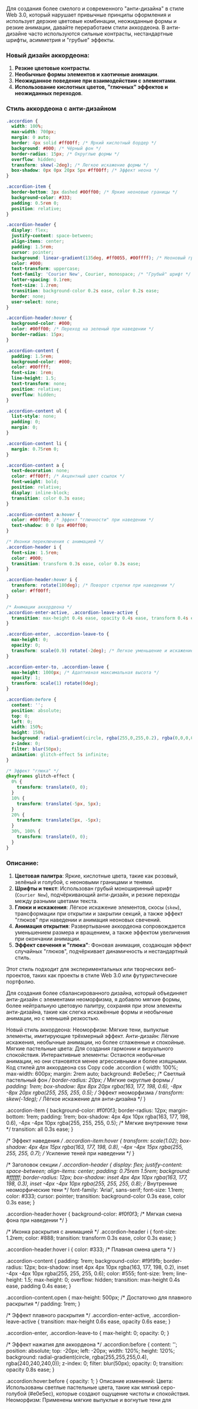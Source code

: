 Для создания более смелого и современного "анти-дизайна" в стиле Web 3.0, который нарушает привычные принципы оформления и использует дерзкие цветовые комбинации, неожиданные формы и резкие анимации, давайте переработаем стили аккордеона. В анти-дизайне часто используются сильные контрасты, нестандартные шрифты, асимметрия и "грубые" эффекты.

### Новый дизайн аккордеона:

1. **Резкие цветовые контрасты**.
2. **Необычные формы элементов и хаотичные анимации**.
3. **Неожиданное поведение при взаимодействии с элементами**.
4. **Использование кислотных цветов, "глючных" эффектов и неожиданных переходов**.

### Стиль аккордеона с анти-дизайном

```css
.accordion {
  width: 100%;
  max-width: 700px;
  margin: 0 auto;
  border: 4px solid #ff00ff; /* Яркий кислотный бордер */
  background: #000; /* Чёрный фон */
  border-radius: 15px; /* Округлые формы */
  overflow: hidden;
  transform: skew(-2deg); /* Легкое искажение формы */
  box-shadow: 0px 0px 20px 5px #ff00ff; /* Эффект неона */
}

.accordion-item {
  border-bottom: 3px dashed #00ff00; /* Яркие неоновые границы */
  background-color: #333;
  padding: 0.5rem 0;
  position: relative;
}

.accordion-header {
  display: flex;
  justify-content: space-between;
  align-items: center;
  padding: 1.5rem;
  cursor: pointer;
  background: linear-gradient(135deg, #ff0055, #00ffff); /* Неоновый градиент */
  color: #000;
  text-transform: uppercase;
  font-family: 'Courier New', Courier, monospace; /* "Грубый" шрифт */
  letter-spacing: 0.1rem;
  font-size: 1.2rem;
  transition: background-color 0.2s ease, color 0.2s ease;
  border: none;
  user-select: none;
}

.accordion-header:hover {
  background-color: #000;
  color: #00ff00; /* Переход на зеленый при наведении */
  border-radius: 15px;
}

.accordion-content {
  padding: 1.5rem;
  background-color: #000;
  color: #00ffff;
  font-size: 1rem;
  line-height: 1.5;
  text-transform: none;
  position: relative;
  overflow: hidden;
}

.accordion-content ul {
  list-style: none;
  padding: 0;
  margin: 0;
}

.accordion-content li {
  margin: 0.75rem 0;
}

.accordion-content a {
  text-decoration: none;
  color: #ff00ff; /* Акцентный цвет ссылок */
  font-weight: bold;
  position: relative;
  display: inline-block;
  transition: color 0.3s ease;
}

.accordion-content a:hover {
  color: #00ff00; /* Эффект "глючности" при наведении */
  text-shadow: 0 0 8px #00ff00;
}

/* Иконки переключения с анимацией */
.accordion-header i {
  font-size: 1.5rem;
  color: #000;
  transition: transform 0.3s ease, color 0.3s ease;
}

.accordion-header:hover i {
  transform: rotate(180deg); /* Поворот стрелки при наведении */
  color: #ff00ff;
}

/* Анимации аккордеона */
.accordion-enter-active, .accordion-leave-active {
  transition: max-height 0.4s ease, opacity 0.4s ease, transform 0.4s ease;
}

.accordion-enter, .accordion-leave-to {
  max-height: 0;
  opacity: 0;
  transform: scale(0.9) rotate(-2deg); /* Легкое уменьшение и искажение */
}

.accordion-enter-to, .accordion-leave {
  max-height: 1000px; /* Адаптивная максимальная высота */
  opacity: 1;
  transform: scale(1) rotate(0deg);
}

.accordion:before {
  content: '';
  position: absolute;
  top: 0;
  left: 0;
  width: 150%;
  height: 150%;
  background: radial-gradient(circle, rgba(255,0,255,0.2), rgba(0,0,0,0));
  z-index: 0;
  filter: blur(50px);
  animation: glitch-effect 5s infinite;
}

/* Эффект "глюка" */
@keyframes glitch-effect {
  0% {
    transform: translate(0, 0);
  }
  10% {
    transform: translate(-5px, 5px);
  }
  20% {
    transform: translate(5px, -5px);
  }
  30%, 100% {
    transform: translate(0, 0);
  }
}
```

### Описание:

1. **Цветовая палитра**: Яркие, кислотные цвета, такие как розовый, зелёный и голубой, с неоновыми границами и тенями.
2. **Шрифты и текст**: Использован грубый моноширинный шрифт (`Courier New`), подчёркивающий анти-дизайн, и резкие переходы между разными цветами текста.
3. **Глюки и искажения**: Лёгкое искажение элементов, скосы (`skew`), трансформации при открытии и закрытии секций, а также эффект "глюков" при наведении и анимация неоновых свечений.
4. **Анимация открытия**: Развертывание аккордеона сопровождается уменьшением размера и вращением, а также эффектом увеличения при окончании анимации.
5. **Эффект свечения и "глюка"**: Фоновая анимация, создающая эффект случайных "глюков", подчёркивает динамичность и нестандартный стиль.

Этот стиль подходит для экспериментальных или творческих веб-проектов, таких как проекты в стиле Web 3.0 или футуристические портфолио.


Для создания более сбалансированного дизайна, который объединяет анти-дизайн с элементами неоморфизма, я добавлю мягкие формы, более нейтральную цветовую палитру, сохраняя при этом элементы анти-дизайна, такие как слегка искажённые формы и необычные анимации, но с меньшей резкостью.

Новый стиль аккордеона:
Неоморфизм: Мягкие тени, выпуклые элементы, имитирующие трёхмерный эффект.
Анти-дизайн: Лёгкие искажения, необычные анимации, но более сглаженные и спокойные.
Мягкие пастельные цвета: Для создания гармонии и визуального спокойствия.
Интерактивные элементы: Остаются необычные анимации, но они становятся менее агрессивными и более изящными.
Код стилей для аккордеона
css
Copy code
.accordion {
  width: 100%;
  max-width: 600px;
  margin: 2rem auto;
  background: #e0e5ec; /* Светлый пастельный фон */
  border-radius: 20px; /* Мягкие округлые формы */
  padding: 1rem;
  box-shadow: 8px 8px 20px rgba(163, 177, 198, 0.6), 
              -8px -8px 20px rgba(255, 255, 255, 0.5); /* Эффект неоморфизма */
  transform: skew(-1deg); /* Лёгкое искажение для анти-дизайна */
}

.accordion-item {
  background-color: #f0f0f3;
  border-radius: 12px;
  margin-bottom: 1rem;
  padding: 1rem;
  box-shadow: 4px 4px 10px rgba(163, 177, 198, 0.6),
              -4px -4px 10px rgba(255, 255, 255, 0.5); /* Мягкие внутренние тени */
  transition: all 0.3s ease;
}

/* Эффект наведения */
.accordion-item:hover {
  transform: scale(1.02);
  box-shadow: 4px 4px 15px rgba(163, 177, 198, 0.8),
              -4px -4px 15px rgba(255, 255, 255, 0.7); /* Усиление теней при наведении */
}

/* Заголовок секции */
.accordion-header {
  display: flex;
  justify-content: space-between;
  align-items: center;
  padding: 0.75rem 1.5rem;
  background: #ffffff;
  border-radius: 12px;
  box-shadow: inset 4px 4px 10px rgba(163, 177, 198, 0.3), 
              inset -4px -4px 10px rgba(255, 255, 255, 0.8); /* Внутренние неоморфические тени */
  font-family: 'Arial', sans-serif;
  font-size: 1.1rem;
  color: #333;
  cursor: pointer;
  transition: background-color 0.3s ease, color 0.3s ease;
}

.accordion-header:hover {
  background-color: #f0f0f3; /* Мягкая смена фона при наведении */
}

/* Иконка раскрытия с анимацией */
.accordion-header i {
  font-size: 1.2rem;
  color: #888;
  transition: transform 0.3s ease, color 0.3s ease;
}

.accordion-header:hover i {
  color: #333; /* Плавная смена цвета */
}

.accordion-content {
  padding: 1rem;
  background-color: #f9f9fb;
  border-radius: 12px;
  box-shadow: inset 4px 4px 10px rgba(163, 177, 198, 0.2),
              inset -4px -4px 10px rgba(255, 255, 255, 0.6);
  color: #555;
  font-size: 1rem;
  line-height: 1.5;
  max-height: 0;
  overflow: hidden;
  transition: max-height 0.4s ease, padding 0.4s ease;
}

.accordion-content.open {
  max-height: 500px; /* Достаточно для плавного раскрытия */
  padding: 1rem;
}

/* Эффект плавного раскрытия */
.accordion-enter-active, .accordion-leave-active {
  transition: max-height 0.6s ease, opacity 0.6s ease;
}

.accordion-enter, .accordion-leave-to {
  max-height: 0;
  opacity: 0;
}

/* Эффект нажатия для аккордеона */
.accordion:before {
  content: '';
  position: absolute;
  top: -20px;
  left: -20px;
  width: 120%;
  height: 120%;
  background: radial-gradient(circle, rgba(255,255,255,0.4), rgba(240,240,240,0));
  z-index: 0;
  filter: blur(50px);
  opacity: 0;
  transition: opacity 0.8s ease;
}

.accordion:hover:before {
  opacity: 1;
}
Описание изменений:
Цвета: Использованы светлые пастельные цвета, такие как мягкий серо-голубой (#e0e5ec), которые создают ощущение чистоты и спокойствия.
Неоморфизм: Применены мягкие выпуклые и вогнутые тени для